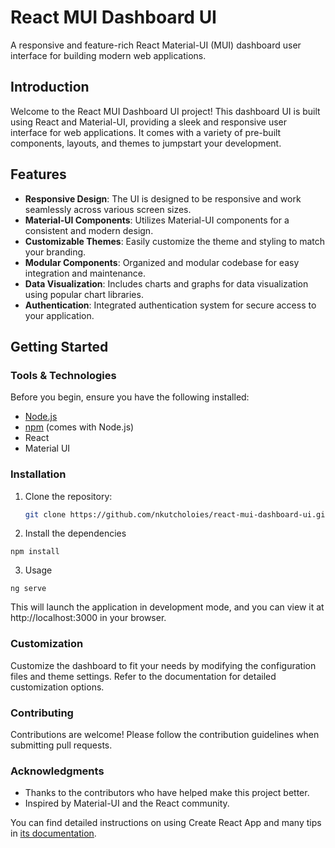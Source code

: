 # React MUI Dashboard UI

A responsive and feature-rich React Material-UI (MUI) dashboard user interface for building modern web applications.

## Introduction

Welcome to the React MUI Dashboard UI project! This dashboard UI is built using React and Material-UI, providing a sleek and responsive user interface for web applications. It comes with a variety of pre-built components, layouts, and themes to jumpstart your development.

## Features

- **Responsive Design**: The UI is designed to be responsive and work seamlessly across various screen sizes.
- **Material-UI Components**: Utilizes Material-UI components for a consistent and modern design.
- **Customizable Themes**: Easily customize the theme and styling to match your branding.
- **Modular Components**: Organized and modular codebase for easy integration and maintenance.
- **Data Visualization**: Includes charts and graphs for data visualization using popular chart libraries.
- **Authentication**: Integrated authentication system for secure access to your application.

## Getting Started

### Tools & Technologies

Before you begin, ensure you have the following installed:

- [Node.js](https://nodejs.org/)
- [npm](https://www.npmjs.com/) (comes with Node.js)
- React
- Material UI

### Installation

1. Clone the repository:

   ```bash
   git clone https://github.com/nkutcholoies/react-mui-dashboard-ui.git
   ```
2. Install the dependencies

  ```
  npm install
  ```
3. Usage

  ```
  ng serve
  ```

This will launch the application in development mode, and you can view it at http://localhost:3000 in your browser.

### Customization

Customize the dashboard to fit your needs by modifying the configuration files and theme settings. Refer to the documentation for detailed customization options.

### Contributing

Contributions are welcome! Please follow the contribution guidelines when submitting pull requests.

### Acknowledgments 

- Thanks to the contributors who have helped make this project better.
- Inspired by Material-UI and the React community.

You can find detailed instructions on using Create React App and many tips in [its documentation](https://facebook.github.io/create-react-app/).
